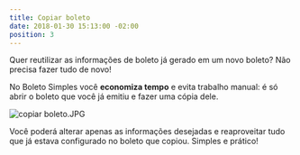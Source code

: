 ```yaml
---
title: Copiar boleto
date: 2018-01-30 15:13:00 -02:00
position: 3
---
```


Quer reutilizar as informações de boleto já gerado em um novo boleto? Não precisa fazer tudo de novo!

No Boleto Simples você **economiza tempo** e evita trabalho manual: é só abrir o boleto que você já emitiu e fazer uma cópia dele.

![copiar boleto.JPG](/api/v2/sites/5a6e42d4b89c4264923706aa/source/_uploads/copiar%20boleto.JPG?download)

Você poderá alterar apenas as informações desejadas e reaproveitar tudo que já estava configurado no boleto que copiou. Simples e prático!